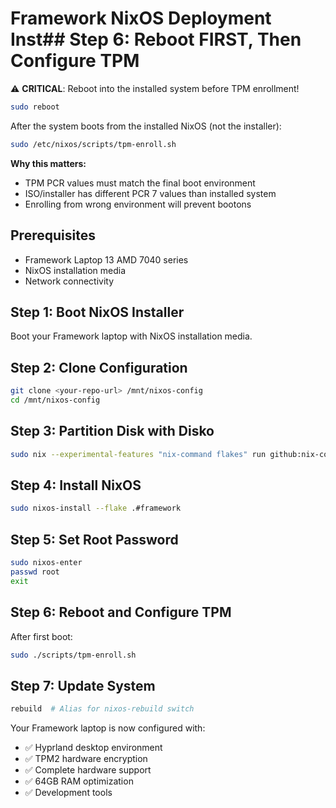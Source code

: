 # Framework NixOS Deployment Inst## Step 6: Reboot FIRST, Then Configure TPM
⚠️ **CRITICAL**: Reboot into the installed system before TPM enrollment!

```bash
sudo reboot
```

After the system boots from the installed NixOS (not the installer):
```bash
sudo /etc/nixos/scripts/tpm-enroll.sh
```

**Why this matters:**
- TPM PCR values must match the final boot environment
- ISO/installer has different PCR 7 values than installed system
- Enrolling from wrong environment will prevent bootons

## Prerequisites
- Framework Laptop 13 AMD 7040 series
- NixOS installation media
- Network connectivity

## Step 1: Boot NixOS Installer
Boot your Framework laptop with NixOS installation media.

## Step 2: Clone Configuration
```bash
git clone <your-repo-url> /mnt/nixos-config
cd /mnt/nixos-config
```

## Step 3: Partition Disk with Disko
```bash
sudo nix --experimental-features "nix-command flakes" run github:nix-community/disko -- --mode disko ./disk-config.nix
```

## Step 4: Install NixOS
```bash
sudo nixos-install --flake .#framework
```

## Step 5: Set Root Password
```bash
sudo nixos-enter
passwd root
exit
```

## Step 6: Reboot and Configure TPM
After first boot:
```bash
sudo ./scripts/tpm-enroll.sh
```

## Step 7: Update System
```bash
rebuild  # Alias for nixos-rebuild switch
```

Your Framework laptop is now configured with:
- ✅ Hyprland desktop environment
- ✅ TPM2 hardware encryption
- ✅ Complete hardware support
- ✅ 64GB RAM optimization
- ✅ Development tools
